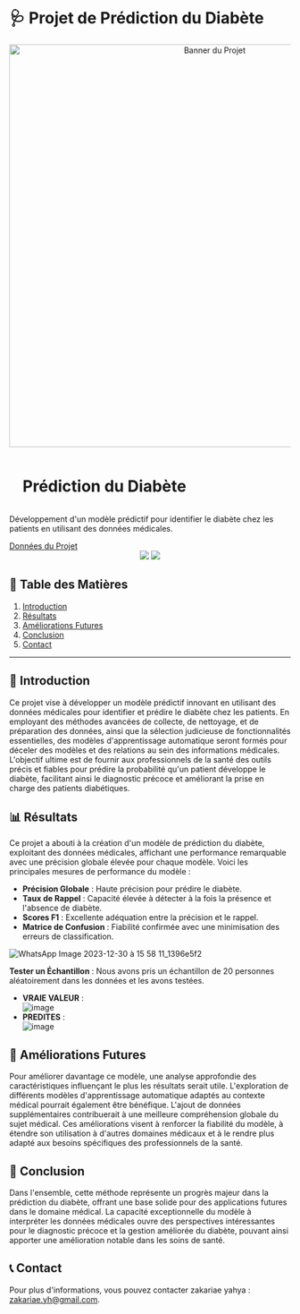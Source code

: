 # 🩺 Projet de Prédiction du Diabète

<div align="center">
  <a href="https://github.com/user-attachments/assets/aa5e1306-d27f-4c99-bf52-5a496fbd4e06">
    <img src="https://github.com/user-attachments/assets/02c4392a-0882-4fc3-a593-738068f451e7" alt="Banner du Projet" width="720">
  </a>
</div>

  
  <div id="user-content-toc">
    <ul>
      <summary><h1 style="display: inline-block;">Prédiction du Diabète</h1></summary>
    </ul>
  </div>

  <p>Développement d'un modèle prédictif pour identifier le diabète chez les patients en utilisant des données médicales.</p>
  <a href="https://www.kaggle.com/datasets/iammustafatz/diabetes-prediction-dataset" target="_blank">Données du Projet</a>
  </div>
<br>
<div align="center">
  <a href="https://votre-lien-de-preview-ici"><img src="https://static.streamlit.io/badges/streamlit_badge_black_white.svg"/></a>
  <img src="https://img.shields.io/github/stars/votre-repo?color=blue&style=social"/>
</div>

## 📝 Table des Matières

1. [ Introduction ](#introduction)
2. [ Résultats ](#resultats)
3. [ Améliorations Futures ](#ameliorations)
4. [ Conclusion ](#conclusion)
5. [ Contact ](#contact)
<hr>

<a name="introduction"></a>
## 🔬 Introduction

Ce projet vise à développer un modèle prédictif innovant en utilisant des données médicales pour identifier et prédire le diabète chez les patients. En employant des méthodes avancées de collecte, de nettoyage, et de préparation des données, ainsi que la sélection judicieuse de fonctionnalités essentielles, des modèles d'apprentissage automatique seront formés pour déceler des modèles et des relations au sein des informations médicales. L'objectif ultime est de fournir aux professionnels de la santé des outils précis et fiables pour prédire la probabilité qu'un patient développe le diabète, facilitant ainsi le diagnostic précoce et améliorant la prise en charge des patients diabétiques.

<a name="resultats"></a>
## 📊 Résultats

Ce projet a abouti à la création d'un modèle de prédiction du diabète, exploitant des données médicales, affichant une performance remarquable avec une précision globale élevée pour chaque modèle. Voici les principales mesures de performance du modèle :

- **Précision Globale** : Haute précision pour prédire le diabète.
- **Taux de Rappel** : Capacité élevée à détecter à la fois la présence et l'absence de diabète.
- **Scores F1** : Excellente adéquation entre la précision et le rappel.
- **Matrice de Confusion** : Fiabilité confirmée avec une minimisation des erreurs de classification.

![WhatsApp Image 2023-12-30 à 15 58 11_1396e5f2](https://github.com/user-attachments/assets/bcb8de10-eeb6-4678-9c21-f9c2e1127b3e)

**Tester un Échantillon** : Nous avons pris un échantillon de 20 personnes aléatoirement dans les données et les avons testées.

- **VRAIE VALEUR** :  
  ![image](https://github.com/user-attachments/assets/6295ba23-4687-4925-bcff-879bf16c312e)
- **PREDITES** :  
  ![image](https://github.com/user-attachments/assets/d0634494-d6ab-45a3-8b5e-840e7ef44202)

<a name="ameliorations"></a>
## 🚀 Améliorations Futures

Pour améliorer davantage ce modèle, une analyse approfondie des caractéristiques influençant le plus les résultats serait utile. L'exploration de différents modèles d'apprentissage automatique adaptés au contexte médical pourrait également être bénéfique. L'ajout de données supplémentaires contribuerait à une meilleure compréhension globale du sujet médical. Ces améliorations visent à renforcer la fiabilité du modèle, à étendre son utilisation à d'autres domaines médicaux et à le rendre plus adapté aux besoins spécifiques des professionnels de la santé.

<a name="conclusion"></a>
## 🏁 Conclusion

Dans l'ensemble, cette méthode représente un progrès majeur dans la prédiction du diabète, offrant une base solide pour des applications futures dans le domaine médical. La capacité exceptionnelle du modèle à interpréter les données médicales ouvre des perspectives intéressantes pour le diagnostic précoce et la gestion améliorée du diabète, pouvant ainsi apporter une amélioration notable dans les soins de santé.

<a name="contact"></a>
## 📞 Contact

Pour plus d'informations, vous pouvez contacter  zakariae yahya : zakariae.yh@gmail.com.

